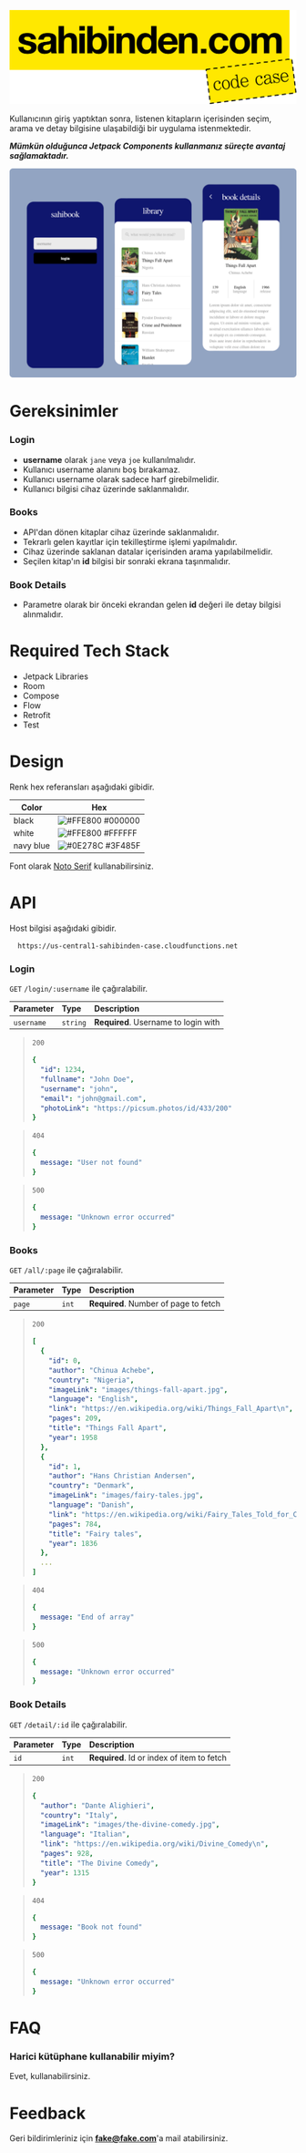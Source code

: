 ![logo|200x100](./assets/logo.png)

Kullanıcının giriş yaptıktan sonra, listenen kitapların içerisinden seçim, arama ve detay bilgisine ulaşabildiği bir uygulama istenmektedir.

_**Mümkün olduğunca Jetpack Components kullanmanız süreçte avantaj sağlamaktadır.**_

![design](./assets/design.png)

# Gereksinimler

### Login
- **username** olarak `jane` veya `joe` kullanılmalıdır. 
- Kullanıcı username alanını boş bırakamaz.
- Kullanıcı username olarak sadece harf girebilmelidir.
- Kullanıcı bilgisi cihaz üzerinde saklanmalıdır.

### Books
- API'dan dönen kitaplar cihaz üzerinde saklanmalıdır.
- Tekrarlı gelen kayıtlar için tekilleştirme işlemi yapılmalıdır.
- Cihaz üzerinde saklanan datalar içerisinden arama yapılabilmelidir.
- Seçilen kitap'ın **id** bilgisi bir sonraki ekrana taşınmalıdır.

### Book Details
- Parametre olarak bir önceki ekrandan gelen **id** değeri ile detay bilgisi alınmalıdır.

# Required Tech Stack
- Jetpack Libraries
- Room
- Compose
- Flow
- Retrofit
- Test

# Design

Renk hex referansları aşağıdaki gibidir.

| Color     | Hex                                                              |
|-----------|------------------------------------------------------------------|
| black     | ![#FFE800](https://via.placeholder.com/10/000000?text=+) #000000 |
| white     | ![#FFE800](https://via.placeholder.com/10/ffffff?text=+) #FFFFFF |
| navy blue | ![#0E278C](https://via.placeholder.com/10/0E278C?text=+) #3F485F |

Font olarak [Noto Serif](https://fonts.google.com/noto/specimen/Noto+Serif?stroke=Serif) kullanabilirsiniz.

# API

Host bilgisi aşağıdaki gibidir.
```http
  https://us-central1-sahibinden-case.cloudfunctions.net
```

### Login
`GET` `/login/:username` ile çağıralabilir.

| Parameter  | Type     | Description                          |
|:-----------|:---------|:-------------------------------------|
| `username` | `string` | **Required**. Username to login with |

> `200`
> ```yaml
> {
>   "id": 1234,
>   "fullname": "John Doe",
>   "username": "john",
>   "email": "john@gmail.com",
>   "photoLink": "https://picsum.photos/id/433/200"
> }
> ```

>`404`
>```yaml
>{
>   message: "User not found"
>}
>```

> `500`
> ```yaml
> {
>   message: "Unknown error occurred"
> }
> ```

### Books
`GET` `/all/:page` ile çağıralabilir.

| Parameter | Type  | Description                           |
|:----------|:------|:--------------------------------------|
| `page`    | `int` | **Required**. Number of page to fetch |


> `200`
> ```yaml
> [
>   {
>     "id": 0,
>     "author": "Chinua Achebe",
>     "country": "Nigeria",
>     "imageLink": "images/things-fall-apart.jpg",
>     "language": "English",
>     "link": "https://en.wikipedia.org/wiki/Things_Fall_Apart\n",
>     "pages": 209,
>     "title": "Things Fall Apart",
>     "year": 1958
>   },
>   {
>     "id": 1,
>     "author": "Hans Christian Andersen",
>     "country": "Denmark",
>     "imageLink": "images/fairy-tales.jpg",
>     "language": "Danish",
>     "link": "https://en.wikipedia.org/wiki/Fairy_Tales_Told_for_Children._First_Collection.\n",
>     "pages": 784,
>     "title": "Fairy tales",
>     "year": 1836
>   },
>   ...
> ]
> ```

> `404`
>```yaml
>{
>   message: "End of array"
>}
>```

> `500`
> ```yaml
> {
>   message: "Unknown error occurred"
> }
> ```

### Book Details

`GET` `/detail/:id` ile çağıralabilir.

| Parameter | Type  | Description                                |
|:----------|:------|:-------------------------------------------|
| `id`      | `int` | **Required**. Id or index of item to fetch |

> `200`
> ```yaml
> {
>   "author": "Dante Alighieri",
>   "country": "Italy",
>   "imageLink": "images/the-divine-comedy.jpg",
>   "language": "Italian",
>   "link": "https://en.wikipedia.org/wiki/Divine_Comedy\n",
>   "pages": 928,
>   "title": "The Divine Comedy",
>   "year": 1315
> }
> ```

>`404`
>```yaml
>{
>   message: "Book not found"
>}
>```

> `500`
> ```yaml
> {
>   message: "Unknown error occurred"
> }
> ```

# FAQ
### Harici kütüphane kullanabilir miyim?
Evet, kullanabilirsiniz.

# Feedback
Geri bildirimleriniz için **fake@fake.com**'a mail atabilirsiniz.
